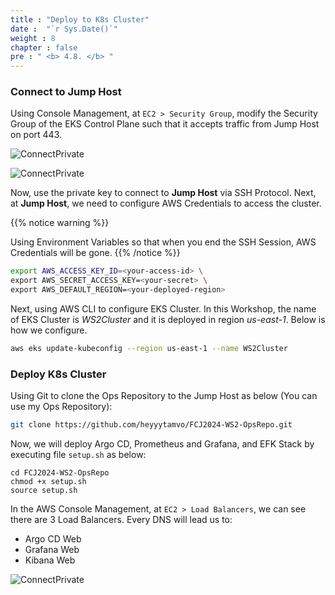 ```yaml
---
title : "Deploy to K8s Cluster"
date :  "`r Sys.Date()`" 
weight : 8 
chapter : false
pre : " <b> 4.8. </b> "
---
```


### Connect to Jump Host

Using Console Management, at `EC2 > Security Group`, modify the Security Group of the EKS Control Plane such that it accepts traffic from Jump Host on port 443.

![ConnectPrivate](/FCJ2024-Workshop2/images/4-cicd/4.8-k8s/des.png)

![ConnectPrivate](/FCJ2024-Workshop2/images/4-cicd/4.8-k8s/sg.png)


Now, use the private key to connect to **Jump Host** via SSH Protocol. Next, at **Jump Host**, we need to configure AWS Credentials to access the cluster.

{{% notice warning %}}

Using Environment Variables so that when you end the SSH Session, AWS Credentials will be gone.
{{% /notice %}}

```sh
export AWS_ACCESS_KEY_ID=<your-access-id> \
export AWS_SECRET_ACCESS_KEY=<your-secret> \
export AWS_DEFAULT_REGION=<your-deployed-region>
```

Next, using AWS CLI to configure EKS Cluster. In this Workshop, the name of EKS Cluster is *WS2Cluster* and it is deployed in region *us-east-1*. Below is how we configure.

```sh
aws eks update-kubeconfig --region us-east-1 --name WS2Cluster
```

### Deploy K8s Cluster


Using Git to clone the Ops Repository to the Jump Host as below (You can use my Ops Repository):

```sh
git clone https://github.com/heyyytamvo/FCJ2024-WS2-OpsRepo.git
```

Now, we will deploy Argo CD, Prometheus and Grafana, and EFK Stack by executing file `setup.sh` as below:

```
cd FCJ2024-WS2-OpsRepo
chmod +x setup.sh
source setup.sh
```

In the AWS Console Management, at `EC2 > Load Balancers`, we can see there are 3 Load Balancers. Every DNS will lead us to:

- Argo CD Web 
- Grafana Web
- Kibana Web

![ConnectPrivate](/FCJ2024-Workshop2/images/4-cicd/4.8-k8s/3ELB.png)